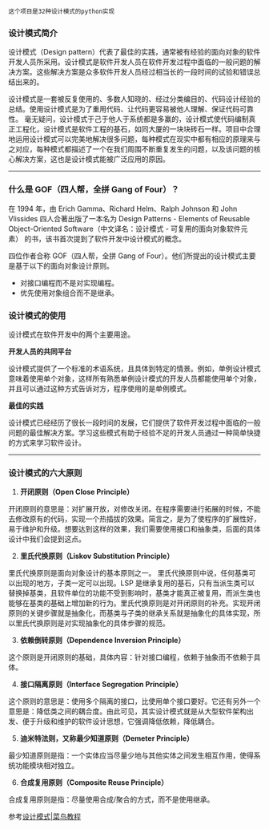 ` 这个项目是32种设计模式的python实现 `

    
### 设计模式简介
设计模式（Design pattern）代表了最佳的实践，通常被有经验的面向对象的软件开发人员所采用。设计模式是软件开发人员在软件开发过程中面临的一般问题的解决方案。这些解决方案是众多软件开发人员经过相当长的一段时间的试验和错误总结出来的。

设计模式是一套被反复使用的、多数人知晓的、经过分类编目的、代码设计经验的总结。使用设计模式是为了重用代码、让代码更容易被他人理解、保证代码可靠性。 毫无疑问，设计模式于己于他人于系统都是多赢的，设计模式使代码编制真正工程化，设计模式是软件工程的基石，如同大厦的一块块砖石一样。项目中合理地运用设计模式可以完美地解决很多问题，每种模式在现实中都有相应的原理来与之对应，每种模式都描述了一个在我们周围不断重复发生的问题，以及该问题的核心解决方案，这也是设计模式能被广泛应用的原因。

---

### 什么是 GOF（四人帮，全拼 Gang of Four）？
在 1994 年，由 Erich Gamma、Richard Helm、Ralph Johnson 和 John Vlissides 四人合著出版了一本名为 Design Patterns - Elements of Reusable Object-Oriented Software（中文译名：设计模式 - 可复用的面向对象软件元素） 的书，该书首次提到了软件开发中设计模式的概念。

四位作者合称 GOF（四人帮，全拼 Gang of Four）。他们所提出的设计模式主要是基于以下的面向对象设计原则。

+ 对接口编程而不是对实现编程。
+ 优先使用对象组合而不是继承。


### 设计模式的使用
设计模式在软件开发中的两个主要用途。

**开发人员的共同平台**

设计模式提供了一个标准的术语系统，且具体到特定的情景。例如，单例设计模式意味着使用单个对象，这样所有熟悉单例设计模式的开发人员都能使用单个对象，并且可以通过这种方式告诉对方，程序使用的是单例模式。

**最佳的实践**

设计模式已经经历了很长一段时间的发展，它们提供了软件开发过程中面临的一般问题的最佳解决方案。学习这些模式有助于经验不足的开发人员通过一种简单快捷的方式来学习软件设计。


---

### 设计模式的六大原则
1. **开闭原则（Open Close Principle）**

开闭原则的意思是：对扩展开放，对修改关闭。在程序需要进行拓展的时候，不能去修改原有的代码，实现一个热插拔的效果。简言之，是为了使程序的扩展性好，易于维护和升级。想要达到这样的效果，我们需要使用接口和抽象类，后面的具体设计中我们会提到这点。

2. **里氏代换原则（Liskov Substitution Principle）**

里氏代换原则是面向对象设计的基本原则之一。 里氏代换原则中说，任何基类可以出现的地方，子类一定可以出现。LSP 是继承复用的基石，只有当派生类可以替换掉基类，且软件单位的功能不受到影响时，基类才能真正被复用，而派生类也能够在基类的基础上增加新的行为。里氏代换原则是对开闭原则的补充。实现开闭原则的关键步骤就是抽象化，而基类与子类的继承关系就是抽象化的具体实现，所以里氏代换原则是对实现抽象化的具体步骤的规范。

3. **依赖倒转原则（Dependence Inversion Principle）**

这个原则是开闭原则的基础，具体内容：针对接口编程，依赖于抽象而不依赖于具体。

4. **接口隔离原则（Interface Segregation Principle）**

这个原则的意思是：使用多个隔离的接口，比使用单个接口要好。它还有另外一个意思是：降低类之间的耦合度。由此可见，其实设计模式就是从大型软件架构出发、便于升级和维护的软件设计思想，它强调降低依赖，降低耦合。

5. **迪米特法则，又称最少知道原则（Demeter Principle）**

最少知道原则是指：一个实体应当尽量少地与其他实体之间发生相互作用，使得系统功能模块相对独立。

6. **合成复用原则（Composite Reuse Principle）**

合成复用原则是指：尽量使用合成/聚合的方式，而不是使用继承。


参考[设计模式|菜鸟教程][1]

[1]: http://www.runoob.com/design-pattern/design-pattern-tutorial.html  "设计模式|菜鸟教程"


